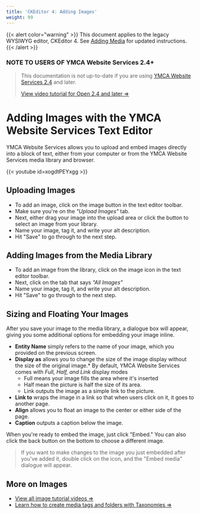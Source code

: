 ```yaml
---
title: 'CKEditor 4: Adding Images'
weight: 99
---
```


{{< alert color="warning" >}}
This document applies to the legacy WYSIWYG editor, CKEditor 4. See [Adding Media](../adding-media/) for updated instructions.
{{< /alert >}}

### NOTE TO USERS OF YMCA Website Services 2.4+

> This documentation is not up-to-date if you are using [YMCA Website Services 2.4](https://community.openymca.org/t/version-2-4-released-q1-2020-major-release/624) and later.
>
> [View video tutorial  for Open 2.4 and later ⇒](https://www.youtube.com/watch?v=gcaBlhyPZEY)

# Adding Images with the YMCA Website Services Text Editor

YMCA Website Services allows you to upload and embed images directly into a block of text, either from your computer or from the YMCA Website Services media library and browser.

{{< youtube id=xogdtPEYxgg >}}

## Uploading Images

* To add an image, click on the image button in the text editor toolbar.
* Make sure you're on the *"Upload Images"* tab.
* Next, either drag your image into the upload area or click the button to select an image from your library.
* Name your image, tag it, and write your alt description.
* Hit "Save" to go through to the next step.

## Adding Images from the Media Library

* To add an image from the library, click on the image icon in the text editor toolbar.
* Next, click on the tab that says *"All Images"*
* Name your image, tag it, and write your alt description.
* Hit "Save" to go through to the next step.

## Sizing and Floating Your Images

After you save your image to the media library, a dialogue box will appear, giving you some additional options for embedding your image inline.

* **Entity Name** simply refers to the name of your image, which you provided on the previous screen.
* **Display as** allows you to change the size of the image display without the size of the original image.* By default, YMCA Website Services comes with *Full, Half, and Link* display modes
  * Full means your image fills the area where it's inserted
  * Half mean the picture is half the size of its area.
  * Link outputs the image as a simple link to the picture.
* **Link to** wraps the image in a link so that when users click on it, it goes to another page.
* **Align** allows you to float an image to the center or either side of the page.
* **Caption** outputs a caption below the image.

When you're ready to embed the image, just click "Embed." You can also click the back button on the bottom to choose a different image.

> If you want to make changes to the image you just embedded after you've added it, double click on the icon, and the "Embed media" dialogue will appear.

## More on Images

* [View all image tutorial videos ⇒](https://community.openymca.org/t/video-tutorials-for-images-and-documents/738)
* [Learn how to create media tags and folders with Taxonomies ⇒](https://community.openymca.org/t/taxonomy-vocabularies-and-terms-website-structure-open-y-user-docs/734)
